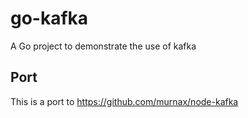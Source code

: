 # go-kafka
A Go project to demonstrate the use of kafka



## Port
This is a port to https://github.com/murnax/node-kafka 
